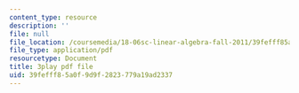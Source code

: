 ```yaml
---
content_type: resource
description: ''
file: null
file_location: /coursemedia/18-06sc-linear-algebra-fall-2011/39fefff85a0f9d9f2823779a19ad2337_mVeuZzJdd1w.pdf
file_type: application/pdf
resourcetype: Document
title: 3play pdf file
uid: 39fefff8-5a0f-9d9f-2823-779a19ad2337
---
```


